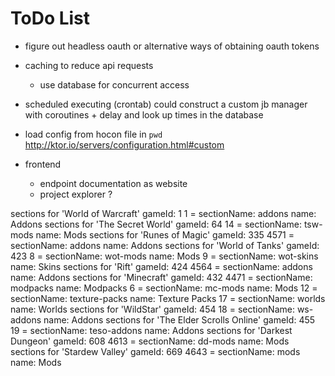 # ToDo List

- figure out headless oauth or alternative ways of obtaining oauth tokens

- caching to reduce api requests
  - use database for concurrent access

- scheduled executing (crontab)
  could construct a custom jb manager with
  coroutines + delay and look up times in the database 

- load config from hocon file in `pwd`
  http://ktor.io/servers/configuration.html#custom

- frontend
  - endpoint documentation as website
  - project explorer ?
  
  
sections for 'World of Warcraft' gameId: 1
1 = sectionName: addons name: Addons
sections for 'The Secret World' gameId: 64
14 = sectionName: tsw-mods name: Mods
sections for 'Runes of Magic' gameId: 335
4571 = sectionName: addons name: Addons
sections for 'World of Tanks' gameId: 423
8 = sectionName: wot-mods name: Mods
9 = sectionName: wot-skins name: Skins
sections for 'Rift' gameId: 424
4564 = sectionName: addons name: Addons
sections for 'Minecraft' gameId: 432
4471 = sectionName: modpacks name: Modpacks
6 = sectionName: mc-mods name: Mods
12 = sectionName: texture-packs name: Texture Packs
17 = sectionName: worlds name: Worlds
sections for 'WildStar' gameId: 454
18 = sectionName: ws-addons name: Addons
sections for 'The Elder Scrolls Online' gameId: 455
19 = sectionName: teso-addons name: Addons
sections for 'Darkest Dungeon' gameId: 608
4613 = sectionName: dd-mods name: Mods
sections for 'Stardew Valley' gameId: 669
4643 = sectionName: mods name: Mods